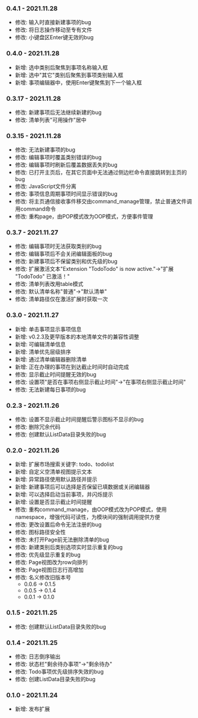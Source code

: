 <!-- 模板
### 版本号 - 更新日期
- 新增: 
- 修改: 
- 移除: 
-->

### 0.4.1 - 2021.11.28
- 修改: 输入时直接新建事项的bug
- 修改: 将日志操作移动至专有文件
- 修改: 小键盘区Enter键无效的bug

### 0.4.0 - 2021.11.28
- 新增: 选中类别后聚焦到事项名称输入框
- 新增: 选中"其它"类别后聚焦到事项类别输入框
- 新增: 事项编辑器中，使用Enter键聚焦到下一个输入框

### 0.3.17 - 2021.11.28
- 修改: 新建事项后无法继续新建的bug
- 修改: 清单列表"可用操作"居中

### 0.3.15 - 2021.11.28
- 修改: 无法新建事项的bug
- 修改: 编辑事项时覆盖类别错误的bug
- 修改: 编辑事项时刷新后覆盖数据丢失的bug
- 修改: 已打开主页后，在其它页面中无法通过侧边栏命令直接跳转到主页的bug
- 修改: JavaScript文件分离
- 修改: 事项信息周期事项时间显示错误的bug
- 修改: 将主页通信接收事件移交由command_manage管理，禁止普通文件调用command命令
- 修改: 重构page，由POP模式改为OOP模式，方便事件管理

### 0.3.7 - 2021.11.27
- 修改: 编辑事项时无法获取类别的bug
- 修改: 编辑事项后不会关闭编辑面板的bug
- 修改: 新建事项后不保留类别和优先级的bug
- 修改: 扩展激活文本"Extension \"TodoTodo\" is now active."->"扩展 \"TodoTodo\" 已激活！"
- 修改: 清单列表改用table模式
- 修改: 默认清单名称"普通"->"默认清单"
- 修改: 清单路径仅在激活扩展时获取一次

### 0.3.0 - 2021.11.27
- 新增: 单击事项显示事项信息
- 新增: v0.2.3及更早版本的本地清单文件的兼容性调整
- 新增: 可编辑清单信息
- 新增: 清单优先层级排序
- 新增: 通过清单编辑器删除清单
- 新增: 正在办理的事项在到达截止时间时自动完成
- 修改: 显示截止时间提醒无效的bug
- 修改: 设置项"是否在事项右侧显示截止时间"->"在事项右侧显示截止时间"
- 修改: 无法新建每日事项的bug

### 0.2.3 - 2021.11.26
- 修改: 设置不显示截止时间提醒后警示图标不显示的bug
- 修改: 删除冗余代码
- 修改: 创建默认ListData目录失败的bug

### 0.2.0 - 2021.11.26
- 新增: 扩展市场搜索关键字: todo、todolist
- 新增: 自定义空清单视图提示文本
- 新增: 异常路径使用默认路径并提示
- 新增: 新建事项后可以选择是否保留已填数据或关闭编辑器
- 新增: 可以选择启动当前事项，并闪烁提示
- 新增: 设置是否显示截止时间提醒
- 修改: 重构command_manage，由OOP模式改为POP模式，使用namespace，增强代码可读性，为模块间的强制调用提供方便
- 修改: 更改设置后命令无法注册的bug
- 修改: 图标路径安全性
- 修改: 未打开Page前无法删除清单的bug
- 修改: 新建类别后类别选项实时显示重复的bug
- 修改: 优先级显示重复的bug
- 修改: Page视图改为row向排列
- 修改: Page视图日志行高增加
- 修改: 名义修改旧版本号
  - 0.0.6 -> 0.1.5
  - 0.0.5 -> 0.1.4
  - 0.0.1 -> 0.1.0

### 0.1.5 - 2021.11.25
- 修改: 创建默认ListData目录失败的bug

### 0.1.4 - 2021.11.25
- 修改: 日志倒序输出
- 修改: 状态栏"剩余待办事项"->"剩余待办"
- 修改: Todo事项优先级排序失效的bug
- 修改: 创建ListData目录失败的bug

### 0.1.0 - 2021.11.24
- 新增: 发布扩展